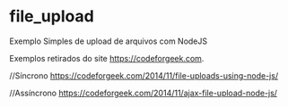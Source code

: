 # file_upload
Exemplo Simples de upload de arquivos com NodeJS

Exemplos retirados do site https://codeforgeek.com.

//Síncrono
https://codeforgeek.com/2014/11/file-uploads-using-node-js/

//Assíncrono
https://codeforgeek.com/2014/11/ajax-file-upload-node-js/